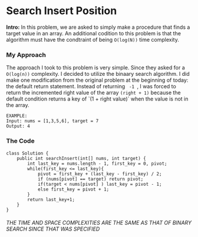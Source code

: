 
<h1> Search Insert Position</h1>
<b> Intro:</b> In this problem, we are asked to simply make a procedure that finds a target value in an array. An additional codition to this problem is that the algorithm must have the condtraint of being <code>O(log(N))</code> time complexity.


<h3> My Approach</h3>
The approach I took to this problem is very simple. Since they asked for a <code> O(log(n))</code> complexity. I decided to utilize the binaary search algorithm. I did make one modification from the original problem at the beginning of today: the default return statement. Instead of returning <code> -1 </code>, I was forced to return the incremented right value of the array <code>(right + 1)</code> because the default condition returns a key of `(1 + right value)` when the value is not in the array.


```
EXAMPLE:
Input: nums = [1,3,5,6], target = 7
Output: 4
```  

<h3> The Code </h3> 

```
class Solution {
    public int searchInsert(int[] nums, int target) {
        int last_key = nums.length - 1, first_key = 0, pivot;
        while(first_key <= last_key){
            pivot = first_key + (last_key - first_key) / 2;
            if (nums[pivot] == target) return pivot;
            if(target < nums[pivot] ) last_key = pivot - 1;
            else first_key = pivot + 1;
        }
        return last_key+1;
    }
}
```

<h6> THE TIME AND SPACE COMPLEXITIES ARE THE SAME AS THAT OF BINARY SEARCH SINCE THAT WAS SPECIFIED </h6>
